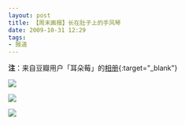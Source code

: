 ```yaml
---
layout: post
title: 【周末画报】长在肚子上的手风琴
date: 2009-10-31 12:29
tags:
- 报道
---
```

**注**：来自豆瓣用户「耳朵莓」的[相册](https://www.douban.com/photos/photo/342432698/){:target="_blank"}

![]({{site.cdn}}/assets/imgs/modernweekly2009-1.webp)

![]({{site.cdn}}/assets/imgs/modernweekly2009-2.webp)

![]({{site.cdn}}/assets/imgs/modernweekly2009-3.webp)